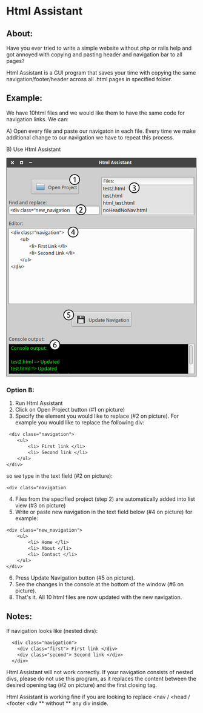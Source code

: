 # Html Assistant

## About:

Have you ever tried to write a simple website without php or rails help and got annoyed with copying and pasting header and navigation bar to all pages?

Html Assistant is a GUI program that saves your time with copying the same navigation/footer/header across all .html pages in specified folder.

## Example:
We have 10html files and we would like them to have the same code for navigation links. We can:

A) Open every file and paste our navigaton in each file. Every time we make additional change to our navigation we have to repeat this process.

B) Use Html Assistant

![alt text](https://github.com/GreatDanton/Html-Assistant-GUI/blob/master/screenshot.png "Html Assistant")

### Option B:


1. Run Html Assistant
2. Click on Open Project button (#1 on picture)
3. Specify the element you would like to replace (#2 on picture). For example you would like to replace the following div:
```
 <div class="navigation">
	<ul>
		<li> First link </li>
		<li> Second link </li>
	</ul>
</div>
 ```

 so we type in the text field (#2 on picture):
 ```
<div class="navigation
 ```

4. Files from the specified project (step 2) are automatically added into list view (#3 on picture)
5. Write or paste new navigation in the text field below (#4 on picture) for example:
```
<div class="new_navigation">
	<ul>
		<li> Home </li>
		<li> About </li>
		<li> Contact </li>
	</ul>
</div>
```
6. Press Update Navigation button (#5 on picture).
7. See the changes in the console at the bottom of the window (#6 on picture).
8. That's it. All 10 html files are now updated with the new navigation.


## Notes:
If navigation looks like (nested divs):
```
  <div class="navigation">
    <div class="first"> First link </div>
    <div class="second"> Second link </div>
  </div>
```
Html Assistant will not work correctly. If your navigation consists of nested divs, please do not use this program, as it replaces the content between the desired opening tag (#2 on picture) and the first closing tag.

Html Assistant is working fine if you are looking to replace <nav / <head / <footer <div ** without ** any div inside.
